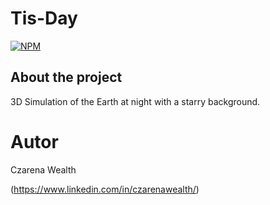 # Tis-Day

[![NPM](https://img.shields.io/npm/l/react)](https://github.com/wealthczarena/Row-Row-Tate/blob/main/LICENSE)

## About the project

3D Simulation of the Earth at night with a starry background.








# Autor

Czarena Wealth

(https://www.linkedin.com/in/czarenawealth/)
